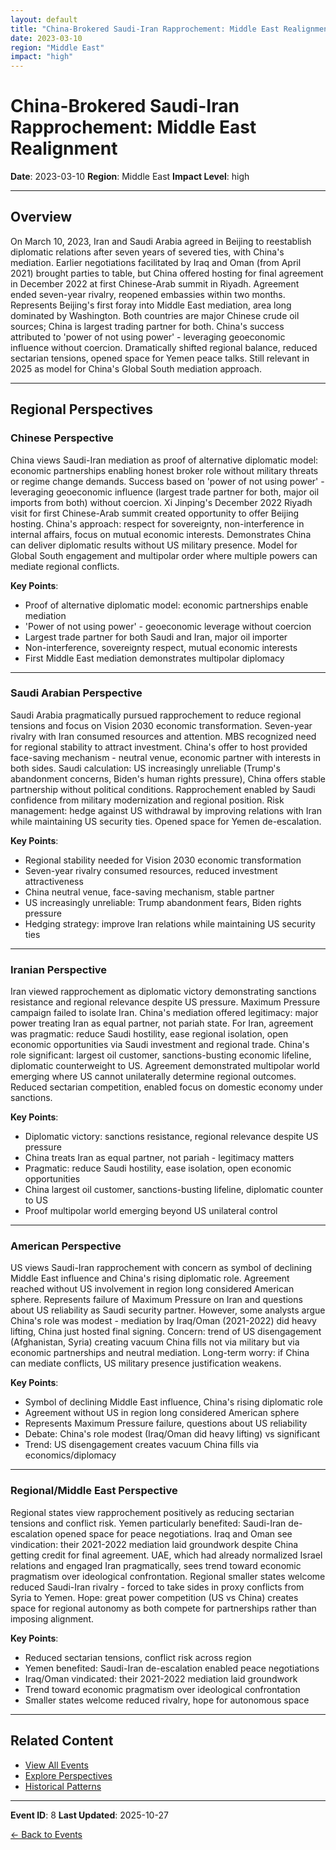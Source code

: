 ```yaml
---
layout: default
title: "China-Brokered Saudi-Iran Rapprochement: Middle East Realignment"
date: 2023-03-10
region: "Middle East"
impact: "high"
---
```


# China-Brokered Saudi-Iran Rapprochement: Middle East Realignment

**Date**: 2023-03-10
**Region**: Middle East
**Impact Level**: high

---

## Overview

On March 10, 2023, Iran and Saudi Arabia agreed in Beijing to reestablish diplomatic relations after seven years of severed ties, with China's mediation. Earlier negotiations facilitated by Iraq and Oman (from April 2021) brought parties to table, but China offered hosting for final agreement in December 2022 at first Chinese-Arab summit in Riyadh. Agreement ended seven-year rivalry, reopened embassies within two months. Represents Beijing's first foray into Middle East mediation, area long dominated by Washington. Both countries are major Chinese crude oil sources; China is largest trading partner for both. China's success attributed to 'power of not using power' - leveraging geoeconomic influence without coercion. Dramatically shifted regional balance, reduced sectarian tensions, opened space for Yemen peace talks. Still relevant in 2025 as model for China's Global South mediation approach.

---

## Regional Perspectives

### Chinese Perspective

China views Saudi-Iran mediation as proof of alternative diplomatic model: economic partnerships enabling honest broker role without military threats or regime change demands. Success based on 'power of not using power' - leveraging geoeconomic influence (largest trade partner for both, major oil imports from both) without coercion. Xi Jinping's December 2022 Riyadh visit for first Chinese-Arab summit created opportunity to offer Beijing hosting. China's approach: respect for sovereignty, non-interference in internal affairs, focus on mutual economic interests. Demonstrates China can deliver diplomatic results without US military presence. Model for Global South engagement and multipolar order where multiple powers can mediate regional conflicts.

**Key Points**:
- Proof of alternative diplomatic model: economic partnerships enable mediation
- 'Power of not using power' - geoeconomic leverage without coercion
- Largest trade partner for both Saudi and Iran, major oil importer
- Non-interference, sovereignty respect, mutual economic interests
- First Middle East mediation demonstrates multipolar diplomacy

---

### Saudi Arabian Perspective

Saudi Arabia pragmatically pursued rapprochement to reduce regional tensions and focus on Vision 2030 economic transformation. Seven-year rivalry with Iran consumed resources and attention. MBS recognized need for regional stability to attract investment. China's offer to host provided face-saving mechanism - neutral venue, economic partner with interests in both sides. Saudi calculation: US increasingly unreliable (Trump's abandonment concerns, Biden's human rights pressure), China offers stable partnership without political conditions. Rapprochement enabled by Saudi confidence from military modernization and regional position. Risk management: hedge against US withdrawal by improving relations with Iran while maintaining US security ties. Opened space for Yemen de-escalation.

**Key Points**:
- Regional stability needed for Vision 2030 economic transformation
- Seven-year rivalry consumed resources, reduced investment attractiveness
- China neutral venue, face-saving mechanism, stable partner
- US increasingly unreliable: Trump abandonment fears, Biden rights pressure
- Hedging strategy: improve Iran relations while maintaining US security ties

---

### Iranian Perspective

Iran viewed rapprochement as diplomatic victory demonstrating sanctions resistance and regional relevance despite US pressure. Maximum Pressure campaign failed to isolate Iran. China's mediation offered legitimacy: major power treating Iran as equal partner, not pariah state. For Iran, agreement was pragmatic: reduce Saudi hostility, ease regional isolation, open economic opportunities via Saudi investment and regional trade. China's role significant: largest oil customer, sanctions-busting economic lifeline, diplomatic counterweight to US. Agreement demonstrated multipolar world emerging where US cannot unilaterally determine regional outcomes. Reduced sectarian competition, enabled focus on domestic economy under sanctions.

**Key Points**:
- Diplomatic victory: sanctions resistance, regional relevance despite US pressure
- China treats Iran as equal partner, not pariah - legitimacy matters
- Pragmatic: reduce Saudi hostility, ease isolation, open economic opportunities
- China largest oil customer, sanctions-busting lifeline, diplomatic counter to US
- Proof multipolar world emerging beyond US unilateral control

---

### American Perspective

US views Saudi-Iran rapprochement with concern as symbol of declining Middle East influence and China's rising diplomatic role. Agreement reached without US involvement in region long considered American sphere. Represents failure of Maximum Pressure on Iran and questions about US reliability as Saudi security partner. However, some analysts argue China's role was modest - mediation by Iraq/Oman (2021-2022) did heavy lifting, China just hosted final signing. Concern: trend of US disengagement (Afghanistan, Syria) creating vacuum China fills not via military but via economic partnerships and neutral mediation. Long-term worry: if China can mediate conflicts, US military presence justification weakens.

**Key Points**:
- Symbol of declining Middle East influence, China's rising diplomatic role
- Agreement without US in region long considered American sphere
- Represents Maximum Pressure failure, questions about US reliability
- Debate: China's role modest (Iraq/Oman did heavy lifting) vs significant
- Trend: US disengagement creates vacuum China fills via economics/diplomacy

---

### Regional/Middle East Perspective

Regional states view rapprochement positively as reducing sectarian tensions and conflict risk. Yemen particularly benefited: Saudi-Iran de-escalation opened space for peace negotiations. Iraq and Oman see vindication: their 2021-2022 mediation laid groundwork despite China getting credit for final agreement. UAE, which had already normalized Israel relations and engaged Iran pragmatically, sees trend toward economic pragmatism over ideological confrontation. Regional smaller states welcome reduced Saudi-Iran rivalry - forced to take sides in proxy conflicts from Syria to Yemen. Hope: great power competition (US vs China) creates space for regional autonomy as both compete for partnerships rather than imposing alignment.

**Key Points**:
- Reduced sectarian tensions, conflict risk across region
- Yemen benefited: Saudi-Iran de-escalation enabled peace negotiations
- Iraq/Oman vindicated: their 2021-2022 mediation laid groundwork
- Trend toward economic pragmatism over ideological confrontation
- Smaller states welcome reduced rivalry, hope for autonomous space

---


## Related Content

- [View All Events](/events/)
- [Explore Perspectives](/perspectives/)
- [Historical Patterns](/historical-patterns/)

---

**Event ID**: 8
**Last Updated**: 2025-10-27

[← Back to Events](/events/)
